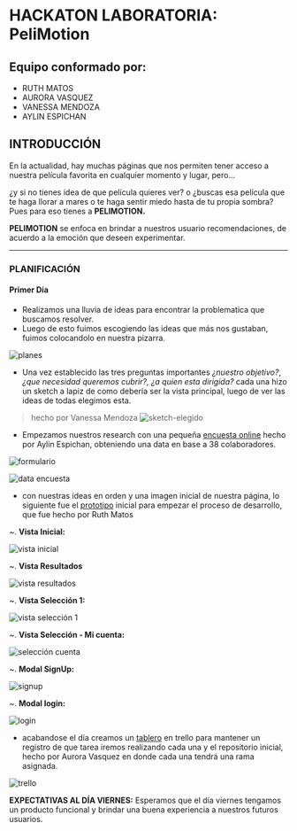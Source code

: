 # HACKATON LABORATORIA: __PeliMotion__


## Equipo conformado por:

+ RUTH MATOS
+ AURORA VASQUEZ
+ VANESSA MENDOZA
+ AYLIN ESPICHAN

## INTRODUCCIÓN

En la actualidad, hay muchas páginas que nos permiten tener acceso a nuestra película favorita en cualquier momento y lugar, pero...

¿y si no tienes idea de que película quieres ver? o ¿buscas esa película que te haga llorar a mares o te haga sentir miedo hasta de tu propia sombra?
Pues para eso tienes a __PELIMOTION.__

__PELIMOTION__ se enfoca en brindar a nuestros usuario recomendaciones, de acuerdo a la emoción que deseen experimentar.

---

### PLANIFICACIÓN

#### Primer Día

+ Realizamos una lluvia de ideas para encontrar la problematica que buscamos resolver.
+ Luego de esto fuimos escogiendo las ideas que más nos gustaban, fuimos colocandolo en nuestra pizarra.

![planes](assets/docs/primer-dia-planes.jpg)

+ Una vez establecido las tres preguntas importantes *¿nuestro objetivo?*, *¿que necesidad queremos cubrir?, ¿a quien esta dirigida?* cada una hizo un sketch a lapiz de como debería ser la vista principal, luego de ver las ideas de todas elegimos esta.

> hecho por Vanessa Mendoza
![sketch-elegido](assets/docs/sketch-elegido.jpg)

+ Empezamos nuestros research con una pequeña [encuesta online][encuesta] hecho por Aylin Espichan, obteniendo una data en base a 38 colaboradores.

[encuesta]: https://goo.gl/forms/zQ277pSoObRqNnjy1

![formulario](assets/docs/formulario.png)

![data encuesta](assets/docs/data-encuesta.png)

+ con nuestras ideas en orden y una imagen inicial de nuestra página, lo siguiente fue el [prototipo][prototipo] inicial para empezar el proceso de desarrollo, que fue hecho por Ruth Matos

[prototipo]: https://share.proto.io/J0Q4QI/

~. __Vista Inicial:__

![vista inicial](assets/docs/prototipo/vista-inicial.png)

~. __Vista Resultados__

![vista resultados](assets/docs/prototipo/vista-resultado.png)

~. __Vista Selección 1:__

![vista selección 1](assets/docs/prototipo/vista-seleccion-1.png)

~. __Vista Selección - Mi cuenta:__

![selección cuenta](assets/docs/prototipo/vista-seleccion-mi-cuenta.png)

~. __Modal SignUp:__

![signup](assets/docs/prototipo/modal-signup.png)

~. __Modal login:__

![login](assets/docs/prototipo/modal-login.png)

+ acabandose el día creamos un [tablero][trello] en trello para mantener un registro de que tarea iremos realizando cada una y el repositorio inicial, hecho por Aurora Vasquez en donde cada una tendrá una rama asignada.

[trello]: https://trello.com/b/zDPbf5a3/plan-de-acciones-hackaton

![trello](assets/docs/trello.png)

__EXPECTATIVAS AL DÍA VIERNES:__ Esperamos que el día viernes tengamos un producto funcional y brindar una buena experiencia a nuestros futuros usuarios.